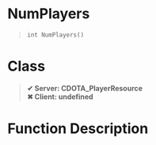 # NumPlayers
> `int NumPlayers()`
# Class
> __✔ Server: CDOTA_PlayerResource__  
> __✖ Client: undefined__  
# Function Description

